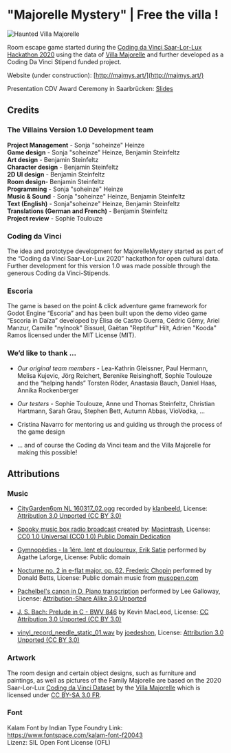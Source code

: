 # "Majorelle Mystery" | Free the villa !

![Haunted Villa Majorelle](https://media.giphy.com/media/gHhnciHpylggmI4TjH/giphy.gif)

Room escape game started during the [Coding da Vinci Saar-Lor-Lux Hackathon 2020](https://codingdavinci.de/events/saar-lor-lux/) using the data of [Villa Majorelle](https://musee-ecole-de-nancy.nancy.fr/la-villa-majorelle-2887.html) and further developed as a Coding Da Vinci Stipend funded project.

Website (under construction): [http://majmys.art/](http://majmys.art/)

Presentation CDV Award Ceremony in Saarbrücken: [Slides](AwardCeremony.pdf)

## Credits

### The Villains Version 1.0 Development team

**Project Management** - Sonja "soheinze" Heinze  
**Game design** - Sonja "soheinze" Heinze, Benjamin Steinfeltz  
**Art design** - Benjamin Steinfeltz  
**Character design** - Benjamin Steinfeltz  
**2D UI design** - Benjamin Steinfeltz  
**Room design**- Benjamin Steinfeltz  
**Programming** - Sonja "soheinze" Heinze  
**Music & Sound** -  Sonja "soheinze" Heinze, Benjamin Steinfeltz  
**Text (English)** - Sonja"soheinze" Heinze, Benjamin Steinfeltz  
**Translations (German and French)** - Benjamin Steinfeltz  
**Project review** - Sophie Toulouze  


### Coding da Vinci

The idea and prototype development for MajorelleMystery started as part of the “Coding da Vinci Saar-Lor-Lux 2020” hackathon for open cultural data. Further development for this version 1.0 was made possible through the generous Coding da Vinci-Stipends.

### Escoria

The game is based on the point & click adventure game framework for Godot Engine “Escoria” and has been built upon the demo video game “Escoria in Daïza” developed by Élisa de Castro Guerra, Cédric Gémy, Ariel Manzur, Camille "nylnook" Bissuel, Gaëtan "Reptifur" Hilt, Adrien "Kooda" Ramos licensed under the MIT License (MIT).

### We’d like to thank ...

* *Our original team members* - Lea-Kathrin Gleissner, Paul Hermann, Melisa Kujevic, Jörg Reichert, Berenike Reisinghoff, Sophie Toulouze
and the “helping hands” Torsten Röder, Anastasia Bauch, Daniel Haas, Annika Rockenberger

* *Our testers* - Sophie Toulouze, Anne und Thomas Steinfeltz, Christian Hartmann, Sarah Grau, Stephen Bett, Autumn Abbas, VioVodka, ...

* Cristina Navarro for mentoring us and guiding us through the process of the game design

* … and of course the Coding da Vinci team and the Villa Majorelle for making this possible!

## Attributions

### Music

* [CityGarden6pm NL 160317_02.ogg](https://freesound.org/people/klankbeeld/sounds/340073/#) recorded by [klanbeeld](http://freesound.org/people/klankbeeld/), 
License: [Attribution 3.0 Unported (CC BY 3.0)](https://creativecommons.org/licenses/by/3.0/)

* [Spooky music box radio broadcast](https://freesound.org/people/Macintrash/sounds/258174/) created by: [Macintrash](https://freesound.org/people/Macintrash/), 
License: [CC0 1.0 Universal (CC0 1.0) Public Domain Dedication](https://creativecommons.org/publicdomain/zero/1.0/)

* [Gymnopédies - la 1ére. lent et douloureux, Erik Satie](https://commons.wikimedia.org/wiki/File:Erik_Satie_-_gymnopedies_-_la_1_ere._lent_et_douloureux.ogg) performed by Agathe Laforge, License: Public domain

* [Nocturne no. 2 in e-flat major, op. 62, Frederic Chopin](https://upload.wikimedia.org/wikipedia/commons/2/2c/Frederic_Chopin_-_nocturne_no._2_in_e_flat_major%2C_op._62.ogg) performed by Donald Betts, License: Public domain music from [musopen.com](musopen.com)

* [Pachelbel's canon in D, Piano transcription](https://commons.wikimedia.org/wiki/File:Pachelbel%27s_Canon.ogg) performed by Lee Galloway, License: [Attribution-Share Alike 3.0 Unported](https://creativecommons.org/licenses/by-sa/3.0/deed.en)

* [J. S. Bach: Prelude in C - BWV 846](https://freemusicarchive.org/music/Kevin_MacLeod/Classical_Sampler/Prelude_in_C_-_BWV_846) by Kevin MacLeod, License: [CC Attribution 3.0 Unported (CC BY 3.0)](https://creativecommons.org/licenses/by/3.0/)

* [vinyl_record_needle_static_01.wav](https://freesound.org/people/joedeshon/sounds/140295/#)  by [joedeshon](https://freesound.org/people/joedeshon/), License: [Attribution 3.0 Unported (CC BY 3.0)](https://creativecommons.org/licenses/by/3.0/)

### Artwork

The room design and certain object designs, such as furniture and paintings, as well as pictures of the Family Majorelle are based on the 2020 Saar-Lor-Lux [Coding da Vinci Dataset](https://codingdavinci.de/de/daten/villa-majorelle-nancy) by the [Villa Majorelle](https://musee-ecole-de-nancy.nancy.fr/la-villa-majorelle-2887.html) which is licensed under [CC BY-SA 3.0 FR](https://creativecommons.org/licenses/by-sa/3.0/fr/deed.en).

### Font

Kalam Font by Indian Type Foundry
Link: https://www.fontspace.com/kalam-font-f20043  
Lizenz: SIL Open Font License (OFL)
